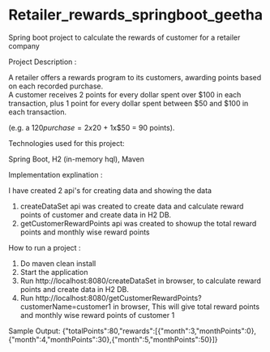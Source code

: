 # Retailer_rewards_springboot_geetha
Spring boot project to calculate the rewards of customer for a retailer company

Project Description :

A retailer offers a rewards program to its customers, awarding points based on each recorded purchase.  
A customer receives 2 points for every dollar spent over $100 in each transaction, plus 1 point for every dollar spent between $50 and $100 in each transaction. 

(e.g. a $120 purchase = 2x$20 + 1x$50 = 90 points). 

Technologies used for this project:  

Spring Boot, H2 (in-memory hql), Maven

Implementation explination :

I have created 2 api's for creating data and showing the data

1. createDataSet api was created to create data and calculate reward points of customer and create data in H2 DB.
2. getCustomerRewardPoints api was created to showup the total reward points and monthly wise reward points

How to run a project :
1.	Do maven clean install 
2.	Start the application
3.  Run http://localhost:8080/createDataSet in browser, to calculate reward points and create data in H2 DB.
4.	Run http://localhost:8080/getCustomerRewardPoints?customerName=customer1 in browser, This will give total reward points and monthly wise reward points of customer 1


Sample Output:
{"totalPoints":80,"rewards":[{"month":3,"monthPoints":0},{"month":4,"monthPoints":30},{"month":5,"monthPoints":50}]}
